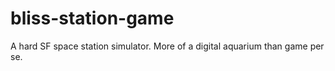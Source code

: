 bliss-station-game
==================

A hard SF space station simulator.  More of a digital aquarium than game per se.
